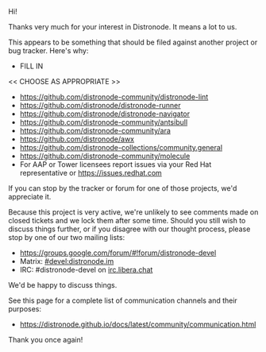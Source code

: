 Hi!

Thanks very much for your interest in Distronode.  It means a lot to us.

This appears to be something that should be filed against another project or bug tracker. Here's why:

* FILL IN

<< CHOOSE AS APPROPRIATE >>

* https://github.com/distronode-community/distronode-lint
* https://github.com/distronode/distronode-runner
* https://github.com/distronode/distronode-navigator
* https://github.com/distronode-community/antsibull
* https://github.com/distronode-community/ara
* https://github.com/distronode/awx
* https://github.com/distronode-collections/community.general
* https://github.com/distronode-community/molecule
* For AAP or Tower licensees report issues via your Red Hat representative or https://issues.redhat.com

If you can stop by the tracker or forum for one of those projects, we'd appreciate it.

Because this project is very active, we're unlikely to see comments made on closed tickets and we lock them after some time.
Should you still wish to discuss things further, or if you disagree with our thought process, please stop by one of our two mailing lists:

* https://groups.google.com/forum/#!forum/distronode-devel
* Matrix: [#devel:distronode.im](https://matrix.to/#/#devel:distronode.im)
* IRC: #distronode-devel on [irc.libera.chat](https://libera.chat/)

We'd be happy to discuss things.

See  this page for a complete list of communication channels and their purposes:

* https://distronode.github.io/docs/latest/community/communication.html

Thank you once again!
